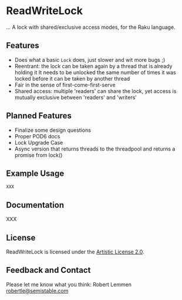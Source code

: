 # ReadWriteLock

... A lock with shared/exclusive access modes, for the Raku language.

## Features

* Does what a basic `Lock` does, just slower and wit more bugs ;)
* Reentrant: the lock can be taken again by a thread that is already holding it
  It needs to be unlocked the same number of times it was locked before it can
  be taken by another thread
* Fair in the sense of first-come-first-serve
* Shared access: multiple 'readers' can share the lock, yet access is mutually
  exclusive between 'readers' and 'writers'

## Planned Features

* Finalize some design questions
* Proper POD6 docs
* Lock Upgrade Case
* Async version that returns threads to the threadpool and returns a promise
  from lock()

## Example Usage

```
XXX
```

## Documentation

XXX

## License

ReadWriteLock is licensed under the [Artistic License 2.0](https://opensource.org/licenses/Artistic-2.0).

## Feedback and Contact

Please let me know what you think: Robert Lemmen <robertle@semistable.com>
